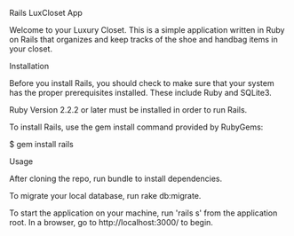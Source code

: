 Rails LuxCloset App

Welcome to your Luxury Closet.  This is a simple application written in Ruby on Rails that organizes and keep tracks of the shoe and handbag items in your closet.

Installation

Before you install Rails, you should check to make sure that your system has the proper prerequisites installed. These include Ruby and SQLite3.

Ruby Version 2.2.2 or later must be installed in order to run Rails.

To install Rails, use the gem install command provided by RubyGems:

$ gem install rails


Usage

After cloning the repo, run bundle to install dependencies. 

To migrate your local database, run rake db:migrate. 

To start the application on your machine, run 'rails s' from the application root. In a browser, go to http://localhost:3000/ to begin.







